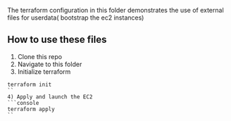 The terraform configuration in this folder demonstrates the use of external files for userdata( bootstrap the ec2 instances)


## How to use these files
1) Clone this repo
2) Navigate to this folder
3) Initialize terraform
```console
terraform init
``
4) Apply and launch the EC2
```console
terraform apply
``
